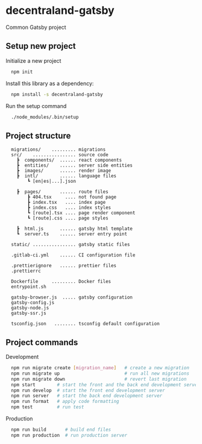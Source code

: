 # decentraland-gatsby

Common Gatsby project

## Setup new project

Initialize a new project

```bash
  npm init
```

Install this library as a dependency:

```bash
  npm install -s decentraland-gatsby
```

Run the setup command

```bash
  ./node_modules/.bin/setup
```

## Project structure

```text
  migrations/    ......... migrations
  src/    ................ source code
    ┣  components/  ...... react components
    ┣  entities/    ...... server side entities
    ┣  images/      ...... render image
    ┣  intl/        ...... language files
        ┗ [en|es|...].json

    ┣  pages/       ...... route files
        ┣ 404.tsx     .... not found page
        ┣ index.tsx   .... index page
        ┣ index.css   .... index styles
        ┗ [route].tsx .... page render component
        ┗ [route].css .... page styles

    ┣  html.js      ...... gatsby html template
    ┗  server.ts    ...... server entry point

  static/ ................ gatsby static files

  .gitlab-ci.yml    ...... CI configuration file

  .prettierignore   ...... prettier files
  .prettierrc

  Dockerfile     ......... Docker files
  entrypoint.sh

  gatsby-browser.js  ..... gatsby configuration
  gatsby-config.js
  gatsby-node.js
  gatsby-ssr.js

  tsconfig.json   ........ tsconfig default configuration
```

## Project commands

Development

```bash
  npm run migrate create [migration_name]   # create a new migration
  npm run migrate up                        # run all new migrations
  npm run migrate down                      # revert last migration
  npm start        # start the front and the back end development server
  npm run develop  # start the front end development server
  npm run server   # start the back end development server
  npm run format   # apply code formatting
  npm test         # run test
```

Production

```bash
  npm run build       # build end files
  npm run production  # run production server
```
